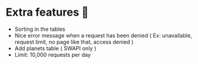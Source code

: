 # Extra features 🎈
* Sorting in the tables
* Nice error message when a request has been denied ( Ex: unavailable, request limit, no page like that, access denied )
* Add planets table ( SWAPI only )
* Limit: 10,000 requests per day
